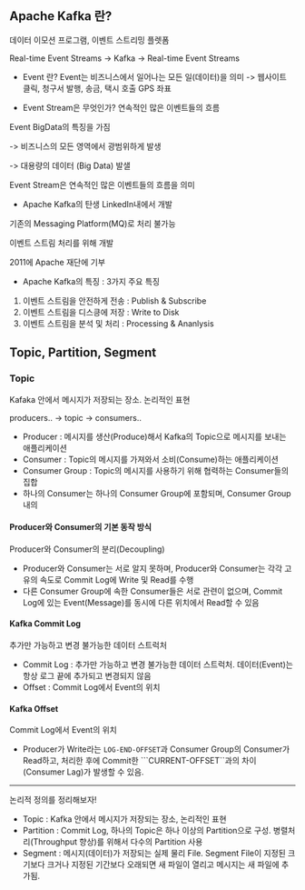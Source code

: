 
## Apache Kafka 란?
데이터 이모션 프로그램, 이벤트 스트리밍 플렛폼

Real-time Event Streams -> Kafka -> Real-time Event Streams 

- Event 란?
 Event는 비즈니스에서 일어나는 모든 일(데이터)을 의미
  -> 웹사이트 클릭, 청구서 발행, 송금, 택시 호출 GPS 좌표

- Event Stream은 무엇인가?
 연속적인 많은 이벤트들의 흐름

Event BigData의 특징을 가짐

 -> 비즈니스의 모든 영역에서 광범위하게 발생

 -> 대용량의 데이터 (Big Data) 발샐

 Event Stream은 연속적인 많은 이벤트들의 흐름을 의미

- Apache Kafka의 탄생 
LinkedIn내에서 개발

기존의 Messaging Platform(MQ)로 처리 불가능

이벤트 스트림 처리를 위해 개발

2011에 Apache 재단에 기부

- Apache Kafka의 특징 : 3가지 주요 특징
1. 이벤트 스트림을 안전하게 전송 : Publish & Subscribe
2. 이벤트 스트림을 디스킁에 저장 : Write to Disk
3. 이벤트 스트림을 분석 및 처리 : Processing & Ananlysis

## Topic, Partition, Segment

### Topic
Kafaka 안에서 메시지가 저장되는 장소. 논리적인 표현

producers.. -> topic -> consumers..

- Producer : 메시지를 생산(Produce)해서 Kafka의 Topic으로 메시지를 보내는 애플리케이션
- Consumer : Topic의 메시지를 가져와서 소비(Consume)하는 애플리케이션
- Consumer Group : Topic의 메시지를 사용하기 위해 협력하는 Consumer들의 집합
- 하나의 Consumer는 하나의 Consumer Group에 포함되며, Consumer Group내의 

#### Producer와 Consumer의 기본 동작 방식
Producer와 Consumer의 분리(Decoupling)

- Producer와 Consumer는 서로 알지 못하며, Producer와 Consumer는 각각 고유의 속도로 Commit Log에 Write 및 Read를 수행
- 다른 Consumer Group에 속한 Consumer들은 서로 관련이 없으며, Commit Log에 있는 Event(Message)를 동시에 다른 위치에서 Read할 수 있음

#### Kafka Commit Log
추가만 가능하고 변경 불가능한 데이터 스트럭처

- Commit Log : 추가만 가능하고 변경 불가능한 데이터 스트럭처. 데이터(Event)는 항상 로그 끝에 추가되고 변경되지 않음
- Offset : Commit Log에서 Event의 위치

#### Kafka Offset
Commit Log에서 Event의 위치

- Producer가 Write라는 ```LOG-END-OFFSET```과 Consumer Group의 Consumer가 Read하고,
처리한 후에 Commit한 ```CURRENT-OFFSET``과의 차이(Consumer Lag)가 발생할 수 있음.

---

논리적 정의를 정리해보자!

- Topic : Kafka 안에서 메시지가 저장되는 장소, 논리적인 표현
- Partition : Commit Log, 하나의 Topic은 하나 이상의 Partition으로 구성. 병렬처리(Throughput 향상)를 위해서 다수의 Partition 사용
- Segment : 메시지(데이터)가 저장되는 실제 물리 File. Segment File이 지정된 크기보다 크거나 지정된 기간보다 오래되면 새 파일이 열리고 메시지는 새 파일에 추가됨.




